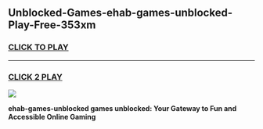 
## Unblocked-Games-ehab-games-unblocked-Play-Free-353xm
<h3>
<a href="https://premium76.site?title=ehab-games-unblocked&ref=18A1">CLICK TO PLAY</a></h3>
<hr>

<h3>
<a href="https://premium76.site?title=ehab-games-unblocked&ref=18A1">CLICK 2 PLAY</a>
  
</h3>

<a href="https://premium76.site?title=ehab-games-unblocked&ref=18A1"><img src="https://clearcache.store/games.png"></a>


**ehab-games-unblocked games unblocked: Your Gateway to Fun and Accessible Online Gaming**
